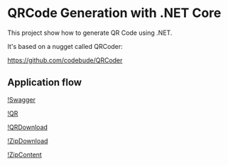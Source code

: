 # QRCode Generation with .NET Core

This project show how to generate QR Code using .NET.

It's based on a nugget called QRCoder:

https://github.com/codebude/QRCoder

## Application flow

[!Swagger](./assets/Swagger.png)

[!QR](./assets/QR.png)

[!QRDownload](./assets/QRDownload.png)

[!ZipDownload](./assets/ZipDownload.png)

[!ZipContent](./assets/ZipContent.png)

